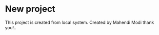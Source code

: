 # New project
This project is created from local system.
    Created by Mahendi Modi
    thank you!..
